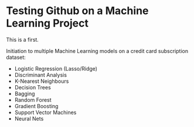 # Testing Github on a Machine Learning Project

This is a first.


Initiation to multiple Machine Learning models on a credit card subscription dataset:
 - Logistic Regression (Lasso/Ridge)
 - Discriminant Analysis
 - K-Nearest Neighbours
 - Decision Trees
 - Bagging
 - Random Forest
 - Gradient Boosting
 - Support Vector Machines
 - Neural Nets
